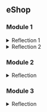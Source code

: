 ## eShop 

### Module 1

<details> 
<summary>Reflection 1</summary>
In short, clean code refers to a program that is easy to develop and adaptable to new features. 
To achieve clean code, we need the motivation to continuously refine the code by following certain best practices.
Below are the clean code principles applied in Exercise 1:

1. Meaningful Names

This means using clear and descriptive variable names so that the code is self-explanatory
(it explains itself without requiring additional comments).

Example:
```java
public Product findProductById(String productId) {
    ...
}
```

This method clearly indicates that it searches for a product by its ID.

2. Functions

For that each function should only perform a single responsibility effectively.

Example:

```java
public Iterator<Product> findAll() {
    ...
}
```
This method retrieves all products without performing any other unrelated operations.
Some other examples like deleting, editing, and creating have each own seperate function and not mixed into one.

3. Comments

Writing good comments does not necessarily make a codebase good. Most of my code does not include comments because it is already self-explanatory.

4. Objects and Data Structures

The details of data structures should not be overly exposed. Instead, data should be abstracted or privated properly.

Example Implementation:
Located in the repository directory, the ProductRepository.java class hides the details of data management. 
Specifically, in the productData list is where all the created product object is stored as of implementing the data structure.

5. Error Handling

Some best practices for error handling include:

a. Using try-catch-finally blocks when necessary.

b. Throwing clear and specific exceptions.

c. Avoiding returning or passing null.

d. and many more

In my program, there are still areas that can be improved. For instance:
```java
public Product findProductById(String productId) {
    return productData.stream().filter(product -> product.getProductId().equals(productId)).findFirst().orElse(null);
}
```  
The findProductById method returns null, which is not considered a best practice.

</details>

<details> 
<summary>Reflection 2</summary>
Unit testing should cover positive and even negative scenarios because it is essential for software development. Achieving 100% of code coverage doesnt mean that my code has no errors or bugs,
since the tests might not cover all possible real world inputs and the code might be covered but not properly validated. So a single method should ideally have multiple test cases covering these different aspects.
Moreover it makes it faster to verify if a method since it doesnt have to be done manually. Overall, adding unit testing and passing all of it makes me believe that my code is more secure rather that not having unit tests.


Creating another functional test suite to verify the number of items in the product list would risk introducing unnecessary code duplication. 
Repeating setup logic and instance variables across multiple test classes increases maintenance effort. A more efficient way would be to extract shared setup logic into a base test class and have individual test suites inherit from it.
Maintaining duplicate code can lead to inconsistencies if one test is updated while the others remain unchanged. Refactoring test cases to use reusable utility methods for common actions like creating and navigating would improve the unit test.
In conclusion, reducing redundancy and centralizing shared logic is what i would implement for a cleaner code.

</details> 

### Module 2

<details> 
<summary>Reflection</summary>

From the beginning, based on ScoreBoard, my test coverage was not even close to 90% so i had to change and improve all the test, mostly using mock. After creating unit test and fixing some of the classed from main, the code was 100% successful. During the CI process i ran into failures after failures. This was proven by GitHub Actions. The issue was that the HTML templates were not being detected correctly. So i had to fix a typo due to case-sensitive naming such as “productList” should’ve been “ProductList” in ProductController.java.



For the implementation of CI/CD workflows, i used module 2 for the reference. I used OSSF scorecard and PMD. Both PMD and OSSF scorecard allows me to check and detect my code incase there are issues needed to be solved. By checking GitHub Actions for test from pushes with ci.yml for Continunois Integration. As for CD, Continuous Deployment, I used Koyeb to deploy the program. I connected Koyeb with GitHub repo using Koyeb’s API access token. Everytime there is a push to my GitHub repo, Koyeb deploys the webservice build for the eshop.

</details>

### Module 3

<details>
<summary>Reflection</summary>

**A. principles applied to the project**

I implemented all the SOLID Principles:
1. S stands for Single Resposibility Principle(SRP): Previously, i forgot to add HomePage class, hence i added it here as its own class based on SRP. During before-solid tutorial, the CarController class was an extension of ProductController but this violates the SRP Principles since it only handles car and not products. So what i did was to make its own class called CarController.

2. O stands for Open Closed Principles (OCP):
   For CarRepository, i added a InterfaceRepository class that allows me to create a new repo for upcoming changes without changing previos codes.

3. L stands for Liskov Substitution Principle (LSP):
   Quite similar to the previous implementation, i made CarController its own class when previously it was a subclass of ProductController. This is due to CarController not being able to replace ProductController’s funtions, vice versa.

4. I stands for Interface Segregation Principle (ISP):
   An Interface needs its own task to do rather than needing to use all of the methods in a class. For example, the interface of CarService. Hence splitting InterfaceRepository to WriteRepository and ReadRepository for its own tasks.

5. D stands for Dependency Inversions Principle (DIP):
   I modified `private CarServiceImpl carservice;` into `private CarService carservice;` because a module relies on a class/interface that is abstract instead of a concrete one based on DIP.


**B. The advantages of applying SOLID principle**

1. The first thing is that the code is now readable due to each method having its own tasks, for example, the controller directory and its classes.

2. InterfaceRepository with its ReadRepository and WriteRepository, allowing code flexibility for not needing a modification when a new repository is made.

3. Since each class and interface has a single responsibility, future modifications and bug fixes are easier to implement without affecting other parts of the code.


C. **The diadvantages of NOT applying SOLID principle**

1. If CarController remained a subclass of ProductController then any change in ProductController could affect CarController. Hence making it harder to maintain and debug.

2. Without ISP, CarService might be forced to implement unnecessary methods. This may lead to redundant or empty method implementations.

3. Using CarServiceImpl directly instead of CarService or not implementing DIP makes it difficult to switch to a new implementation.

</details>